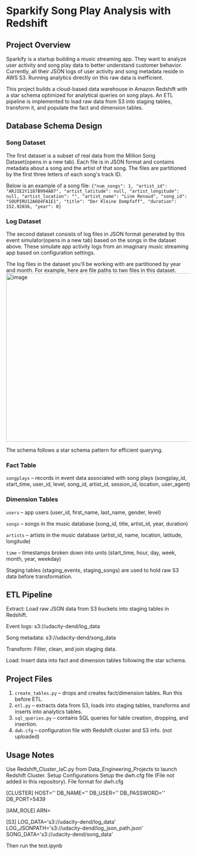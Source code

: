 # Sparkify Song Play Analysis with Redshift

## Project Overview

Sparkify is a startup building a music streaming app. They want to analyze user activity and song play data to better understand customer behavior.
Currently, all their JSON logs of user activity and song metadata reside in AWS S3. Running analytics directly on this raw data is inefficient.

This project builds a cloud-based data warehouse in Amazon Redshift with a star schema optimized for analytical queries on song plays. An ETL pipeline is implemented to load raw data from S3 into staging tables, transform it, and populate the fact and dimension tables.

## Database Schema Design

### Song Dataset
The first dataset is a subset of real data from the Million Song Dataset(opens in a new tab). Each file is in JSON format and contains metadata about a song and the artist of that song. The files are partitioned by the first three letters of each song's track ID. 

Below is an example of a song file:
`{"num_songs": 1, "artist_id": "ARJIE2Y1187B994AB7", "artist_latitude": null, "artist_longitude": null, "artist_location": "", "artist_name": "Line Renaud", "song_id": "SOUPIRU12A6D4FA1E1", "title": "Der Kleine Dompfaff", "duration": 152.92036, "year": 0}`

### Log Dataset
The second dataset consists of log files in JSON format generated by this event simulator(opens in a new tab) based on the songs in the dataset above. These simulate app activity logs from an imaginary music streaming app based on configuration settings.

The log files in the dataset you'll be working with are partitioned by year and month. For example, here are file paths to two files in this dataset.
<img width="1525" height="460" alt="image" src="https://github.com/user-attachments/assets/9170df5d-0c83-407c-8368-23723cf9b8a4" />


The schema follows a star schema pattern for efficient querying.

### Fact Table

`songplays` – records in event data associated with song plays
(songplay_id, start_time, user_id, level, song_id, artist_id, session_id, location, user_agent)

### Dimension Tables

`users` – app users
(user_id, first_name, last_name, gender, level)

`songs` – songs in the music database
(song_id, title, artist_id, year, duration)

`artists` – artists in the music database
(artist_id, name, location, latitude, longitude)

`time` – timestamps broken down into units
(start_time, hour, day, week, month, year, weekday)

Staging tables (staging_events, staging_songs) are used to hold raw S3 data before transformation.

## ETL Pipeline

Extract: Load raw JSON data from S3 buckets into staging tables in Redshift.

Event logs: s3://udacity-dend/log_data

Song metadata: s3://udacity-dend/song_data

Transform: Filter, clean, and join staging data.

Load: Insert data into fact and dimension tables following the star schema.

## Project Files

1. `create_tables.py` – drops and creates fact/dimension tables. Run this before ETL.
2. `etl.py` – extracts data from S3, loads into staging tables, transforms and inserts into analytics tables.
3. `sql_queries.py` – contains SQL queries for table creation, dropping, and insertion.
4. `dwh.cfg` – configuration file with Redshift cluster and S3 info. (not uploaded)

## Usage Notes
Use Redshift_Cluster_IaC.py from Data_Engineering_Projects to launch Redshift Cluster. Setup Configurations Setup the dwh.cfg file (File not added in this repository). File format for dwh.cfg

[CLUSTER] HOST='' DB_NAME='' DB_USER='' DB_PASSWORD='' DB_PORT=5439

[IAM_ROLE] ARN=

[S3] LOG_DATA='s3://udacity-dend/log_data' LOG_JSONPATH='s3://udacity-dend/log_json_path.json' SONG_DATA='s3://udacity-dend/song_data'

Then run the test.ipynb
